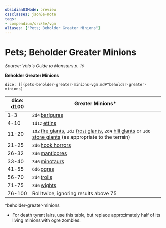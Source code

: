 ```yaml
---
obsidianUIMode: preview
cssclasses: json5e-note
tags:
- compendium/src/5e/vgm
aliases: ["Pets; Beholder Greater Minions"]
---
```

# Pets; Beholder Greater Minions
*Source: Volo's Guide to Monsters p. 16* 

**Beholder Greater Minions**

`dice: [](pets-beholder-greater-minions-vgm.md#^beholder-greater-minions)`

| dice: d100 | Greater Minions* |
|------------|------------------|
| 1-3 | `2d4` [barlguras](/3-Mechanics/CLI/bestiary/fiend/barlgura.md) |
| 4-10 | `1d12` [ettins](/3-Mechanics/CLI/bestiary/giant/ettin.md) |
| 11-20 | `1d2` [fire giants](/3-Mechanics/CLI/bestiary/giant/fire-giant.md), `1d3` [frost giants](/3-Mechanics/CLI/bestiary/giant/frost-giant.md), `2d4` [hill giants](/3-Mechanics/CLI/bestiary/giant/hill-giant.md) or `1d6` [stone giants](/3-Mechanics/CLI/bestiary/giant/stone-giant.md) (as appropriate to the terrain) |
| 21-25 | `3d6` [hook horrors](/3-Mechanics/CLI/bestiary/monstrosity/hook-horror.md) |
| 26-32 | `3d6` [manticores](/3-Mechanics/CLI/bestiary/monstrosity/manticore.md) |
| 33-40 | `3d6` [minotaurs](/3-Mechanics/CLI/bestiary/monstrosity/minotaur.md) |
| 41-55 | `6d6` [ogres](/3-Mechanics/CLI/bestiary/giant/ogre.md) |
| 56-70 | `2d4` [trolls](/3-Mechanics/CLI/bestiary/giant/troll.md) |
| 71-75 | `3d6` [wights](/3-Mechanics/CLI/bestiary/undead/wight.md) |
| 76-100 | Roll twice, ignoring results above 75 |
^beholder-greater-minions

* For death tyrant lairs, use this table, but replace approximately half of its living minions with ogre zombies.